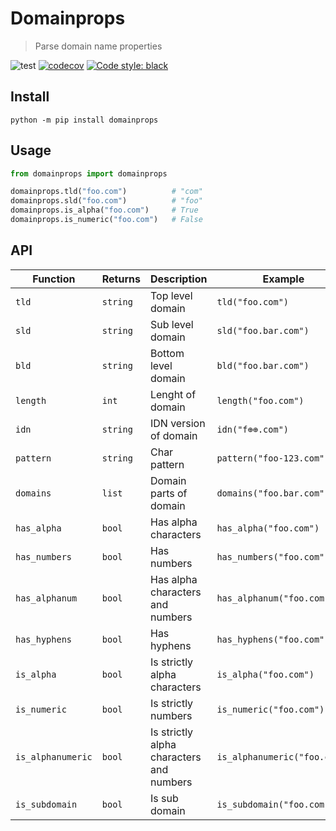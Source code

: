 # Domainprops
> Parse domain name properties

![test](https://github.com/vikpe/domainprops/workflows/test/badge.svg?branch=master) [![codecov](https://codecov.io/gh/vikpe/domainprops/branch/master/graph/badge.svg)](https://codecov.io/gh/vikpe/domainprops) [![Code style: black](https://img.shields.io/badge/code%20style-black-000000.svg)](https://github.com/psf/black)

## Install
```shell script
python -m pip install domainprops
```

## Usage
```python
from domainprops import domainprops

domainprops.tld("foo.com")          # "com"
domainprops.sld("foo.com")          # "foo"
domainprops.is_alpha("foo.com")     # True
domainprops.is_numeric("foo.com")   # False
```


## API
Function | Returns | Description | Example | Result
--- | --- | --- | --- | ---
`tld` | `string` | Top level domain | `tld("foo.com")` | `"com"`
`sld` | `string` | Sub level domain | `sld("foo.bar.com")` | `"foo.bar"`
`bld` | `string` | Bottom level domain | `bld("foo.bar.com")` | `"foo"`
`length` | `int` | Lenght of domain | `length("foo.com")` | `3`
`idn` | `string` | IDN version of domain | `idn("f⊕⊕.com")` | `"xn--f-vioa.com"`
`pattern` | `string` | Char pattern | `pattern("foo-123.com")` | `"lll-nnn"`
`domains` | `list` | Domain parts of domain | `domains("foo.bar.com")` | `["foo", "bar", "com"]`
`has_alpha` | `bool` | Has alpha characters | `has_alpha("foo.com")` | `True`
`has_numbers` | `bool` | Has numbers | `has_numbers("foo.com")` | `False`
`has_alphanum` | `bool` | Has alpha characters and numbers | `has_alphanum("foo.com")` | `False`
`has_hyphens` | `bool` | Has hyphens | `has_hyphens("foo.com")` | `False`
`is_alpha` | `bool` | Is strictly alpha characters | `is_alpha("foo.com")` | `True`
`is_numeric` | `bool` | Is strictly numbers | `is_numeric("foo.com")` | `False`
`is_alphanumeric` | `bool` | Is strictly alpha characters and numbers | `is_alphanumeric("foo.com")` | `False`
`is_subdomain` | `bool` | Is sub domain | `is_subdomain("foo.com")` | `False`
